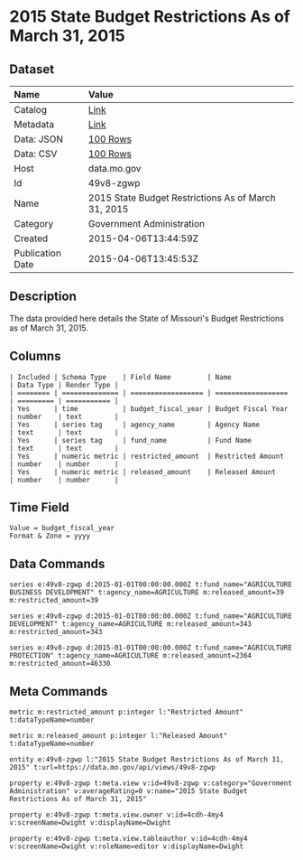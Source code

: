# 2015 State Budget Restrictions As of March 31, 2015

## Dataset

| Name | Value |
| :--- | :---- |
| Catalog | [Link](https://catalog.data.gov/dataset/2015-state-budget-restrictions-as-of-march-31-2015) |
| Metadata | [Link](https://data.mo.gov/api/views/49v8-zgwp) |
| Data: JSON | [100 Rows](https://data.mo.gov/api/views/49v8-zgwp/rows.json?max_rows=100) |
| Data: CSV | [100 Rows](https://data.mo.gov/api/views/49v8-zgwp/rows.csv?max_rows=100) |
| Host | data.mo.gov |
| Id | 49v8-zgwp |
| Name | 2015 State Budget Restrictions As of March 31, 2015 |
| Category | Government Administration |
| Created | 2015-04-06T13:44:59Z |
| Publication Date | 2015-04-06T13:45:53Z |

## Description

The data provided here details the State of Missouri's Budget Restrictions as of March 31, 2015.

## Columns

```ls
| Included | Schema Type    | Field Name         | Name               | Data Type | Render Type |
| ======== | ============== | ================== | ================== | ========= | =========== |
| Yes      | time           | budget_fiscal_year | Budget Fiscal Year | number    | text        |
| Yes      | series tag     | agency_name        | Agency Name        | text      | text        |
| Yes      | series tag     | fund_name          | Fund Name          | text      | text        |
| Yes      | numeric metric | restricted_amount  | Restricted Amount  | number    | number      |
| Yes      | numeric metric | released_amount    | Released Amount    | number    | number      |
```

## Time Field

```ls
Value = budget_fiscal_year
Format & Zone = yyyy
```

## Data Commands

```ls
series e:49v8-zgwp d:2015-01-01T00:00:00.000Z t:fund_name="AGRICULTURE BUSINESS DEVELOPMENT" t:agency_name=AGRICULTURE m:released_amount=39 m:restricted_amount=39

series e:49v8-zgwp d:2015-01-01T00:00:00.000Z t:fund_name="AGRICULTURE DEVELOPMENT" t:agency_name=AGRICULTURE m:released_amount=343 m:restricted_amount=343

series e:49v8-zgwp d:2015-01-01T00:00:00.000Z t:fund_name="AGRICULTURE PROTECTION" t:agency_name=AGRICULTURE m:released_amount=2364 m:restricted_amount=46330
```

## Meta Commands

```ls
metric m:restricted_amount p:integer l:"Restricted Amount" t:dataTypeName=number

metric m:released_amount p:integer l:"Released Amount" t:dataTypeName=number

entity e:49v8-zgwp l:"2015 State Budget Restrictions As of March 31, 2015" t:url=https://data.mo.gov/api/views/49v8-zgwp

property e:49v8-zgwp t:meta.view v:id=49v8-zgwp v:category="Government Administration" v:averageRating=0 v:name="2015 State Budget Restrictions As of March 31, 2015"

property e:49v8-zgwp t:meta.view.owner v:id=4cdh-4my4 v:screenName=Dwight v:displayName=Dwight

property e:49v8-zgwp t:meta.view.tableauthor v:id=4cdh-4my4 v:screenName=Dwight v:roleName=editor v:displayName=Dwight
```
